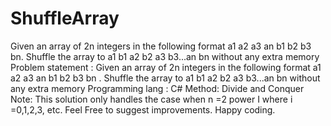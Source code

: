 # ShuffleArray
Given an array of 2n integers in the following format a1 a2 a3 an b1 b2 b3 bn. Shuffle the array to a1 b1 a2 b2 a3 b3...an bn without any extra memory
Problem statement : Given an array of 2n integers in the following format a1 a2 a3 an b1 b2 b3 bn . Shuffle the array to a1 b1 a2 b2 a3 b3...an bn without any extra memory
Programming lang : C#
Method: Divide and Conquer
Note:  This solution	only	handles the case when n	=2 power I where i	=0,1,2,3,	etc.
Feel Free to suggest improvements. Happy coding.
